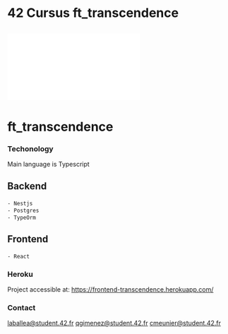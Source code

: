 # 42 Cursus ft_transcendence

![Subject](./en.subject.pdf)
---

ft_transcendence
===============

### Techonology
Main language is Typescript

## Backend
	- Nestjs
	- Postgres
	- TypeOrm
	
## Frontend
	- React
	
### Heroku
Project accessible at: https://frontend-transcendence.herokuapp.com/

### Contact
laballea@student.42.fr
qgimenez@student.42.fr
cmeunier@student.42.fr 
